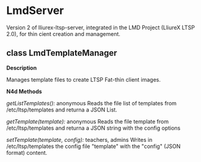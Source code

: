 LmdServer
=========

Version 2 of lliurex-ltsp-server, integrated in the LMD Project (LliureX LTSP 2.0), for thin cient creation and management.

class LmdTemplateManager
------------------------

**Description**

Manages template files to create LTSP Fat-thin client images.
 
**N4d Methods**

*getListTemplates():* anonymous
Reads the file list of templates from /etc/ltsp/templates and returna a JSON List.

*getTemplate(template):* anonymous
Reads the file template from /etc/ltsp/templates and returna a JSON string with the config options
	
*setTemplate(template, config):* teachers, admins
Writes in /etc/ltsp/templates the config file "template" with the "config" (JSON format) content.